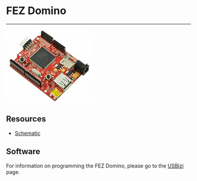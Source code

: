 # FEZ Domino
---
![FEZ Domino](images/fez-domino.jpg)

## Resources

* [Schematic](http://files.ghielectronics.com/downloads/Schematics/FEZ/FEZ%20Domino%20Schematic.pdf)

## Software

For information on programming the FEZ Domino, please go to the [USBizi](../scm/usbizi.md) page.
